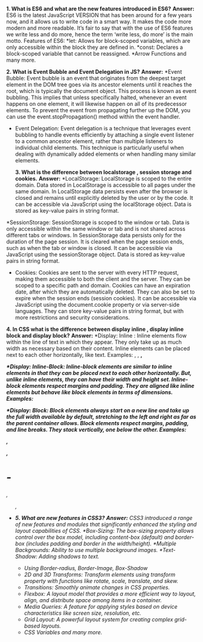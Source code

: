 **1. What is ES6 and what are the new features introduced in ES6?**
**Answer:** ES6 is the latest JavaScript VERSION that has been around for a few years now, and it allows us to write code in a smart way. It makes the code more modern and more readable. It’s fair to say that with the use of ES6 features we write less and do more, hence the term ‘write less, do more’ is the main motto.
Features of ES6:
*let: Allows for block-scoped variables, which are only accessible within the block they are defined in.
*const: Declares a block-scoped variable that cannot be reassigned.
*Arrow Functions and many more.

**2. What is Event Bubble and Event Delegation in JS?**
**Answer:** 
*Event Bubble: Event bubble is an event that originates from the deepest target element in the DOM tree goes via its ancestor elements until it reaches the root, which is typically the document object. This process is known as event bubbling. This implies that unless specifically halted, whenever an event happens on one element, it will likewise happen on all of its predecessor elements.
To prevent the event from propagating further up the DOM, you can use the event.stopPropagation() method within the event handler.
* Event Delegation: Event delegation is a technique that leverages event bubbling to handle events efficiently by attaching a single event listener to a common ancestor element, rather than multiple listeners to individual child elements. This technique is particularly useful when dealing with dynamically added elements or when handling many similar elements.

  **3. What is the difference between localstorage , session storage and cookies.**
  **Answer:**
*LocalStorage: LocalStorage is scoped to the entire domain. Data stored in LocalStorage is accessible to all pages under the same domain. In LocalStorage data persists even after the browser is closed and remains until explicitly deleted by the user or by the code. It can be accessible via JavaScript using the localStorage object. Data is stored as key-value pairs in string format.

*SessionStorage: SessionStorage is scoped to the window or tab. Data is only accessible within the same window or tab and is not shared across different tabs or windows. In SessionStorage data persists only for the duration of the page session. It is cleared when the page session ends, such as when the tab or window is closed. It can be accessible via JavaScript using the sessionStorage object. Data is stored as key-value pairs in string format.

* Cookies: Cookies are sent to the server with every HTTP request, making them accessible to both the client and the server. They can be scoped to a specific path and domain. Cookies can have an expiration date, after which they are automatically deleted. They can also be set to expire when the session ends (session cookies). It can be accessible via JavaScript using the document.cookie property or via server-side languages. They can store key-value pairs in string format, but with more restrictions and security considerations.

**4. In CSS what is the difference between display inline , display inline block and display block?**
  **Answer:** 
*Display: Inline : Inline elements flow within the line of text in which they appear. They only take up as much width as necessary based on their content. Inline elements can be placed next to each other horizontally, like text.
  Examples: <span>, <a>, <strong>, <em>

*Display: Inline-Block: Inline-block elements are similar to inline elements in that they can be placed next to each other horizontally. But, unlike inline elements, they can have their width and height set.  Inline-block elements respect margins and padding. They are aligned like inline elements but behave like block elements in terms of dimensions.
  Examples: <div> </div>

*Display: Block: Block elements always start on a new line and take up the full width available by default, stretching to the left and right as far as the parent container allows. Block elements respect margins, padding, and line breaks. They stack vertically, one below the other.
  Examples: <div>, <p>, <h1> - <h6>, <ul>, <li>

**5. What are new features in CSS3?**
  **Answer:** CSS3 introduced a range of new features and modules that significantly enhanced the styling and layout capabilities of CSS. 
  *Box-Sizing: The box-sizing property allows control over the box model, including content-box (default) and border-box (includes padding and border in the width/height).
  *Multiple Backgrounds: Ability to use multiple background images.
  *Text-Shadow: Adding shadows to text.
  * Using Border-radius, Border-Image, Box-Shadow
  * 2D and 3D Transforms: Transform elements using transform property with functions like rotate, scale, translate, and skew.
  * Transitions: Smoothly animate changes in CSS properties.
  * Flexbox: A layout model that provides a more efficient way to layout, align, and distribute space among items in a container.
  * Media Queries: A feature for applying styles based on device characteristics like screen size, resolution, etc.
  * Grid Layout: A powerful layout system for creating complex grid-based layouts.
  * CSS Variables and many more.
